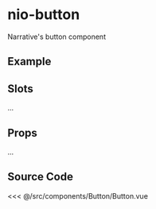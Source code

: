 # nio-button

Narrative's button component

## Example

<Demo componentName="nio-button"/>
<Demo componentName="nio-button"/>

## Slots

...

## Props

...

## Source Code

<SourceCode>
<<< @/src/components/Button/Button.vue
</SourceCode>

